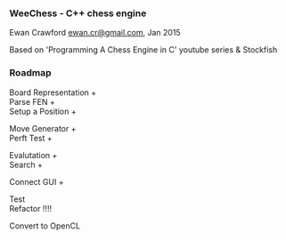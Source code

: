 ### WeeChess - C++ chess engine

Ewan Crawford <ewan.cr@gmail.com>, Jan 2015

Based on 'Programming A Chess Engine in C' youtube series & Stockfish


### Roadmap

Board Representation + <br>
Parse FEN            +<br>
Setup a Position     +<br>

Move Generator + <br>
Perft Test + <br>

Evalutation + <br>
Search + <br>

Connect GUI + <br>

Test <br>
Refactor !!!!<br>

Convert to OpenCL<br>
